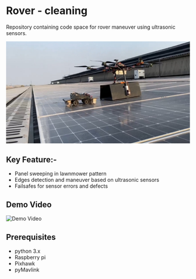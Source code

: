 # Rover - cleaning
Repository containing code space for rover maneuver using ultrasonic sensors.

![Rover](https://github.com/Sanidhya-30/roverAreaDetection/blob/main/flynovate.jpg)

## Key Feature:-
* Panel sweeping in lawnmower pattern
* Edges detection and maneuver based on ultrasonic sensors
* Failsafes for sensor errors and defects


<!--
### Setup and launching the simulation environment:-

* Clone the repo, and build using catkin_make.
```
cd MobileRobot
catkin_make
source ~/{name_of_workspace}/devel/setup.bash
```

* Command `roslaunch mobile_robot test.launch` will launch the gazebo world along 
-->

## Demo Video

![Demo Video](https://github.com/Sanidhya-30/roverAreaDetection/blob/main/rover_clean.gif)


## Prerequisites
* python 3.x
* Raspberry pi
* Pixhawk 
* pyMavlink
